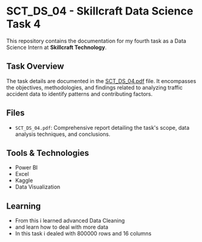 # SCT_DS_04 - Skillcraft Data Science Task 4

This repository contains the documentation for my fourth task as a Data Science Intern at **Skillcraft Technology**.

##  Task Overview

The task details are documented in the [SCT_DS_04.pdf](https://github.com/GollaSanthosh123/SCT_DS_04/blob/main/SCT_DS_04.pdf) file. It encompasses the objectives, methodologies, and findings related to analyzing traffic accident data to identify patterns and contributing factors.

##  Files

- `SCT_DS_04.pdf`: Comprehensive report detailing the task's scope, data analysis techniques, and conclusions.

##  Tools & Technologies

- Power BI
- Excel
- Kaggle
- Data Visualization

## Learning
- From this i learned advanced Data Cleaning
- and learn how to deal with more data
- In this task i dealed with 800000 rows and 16 columns

